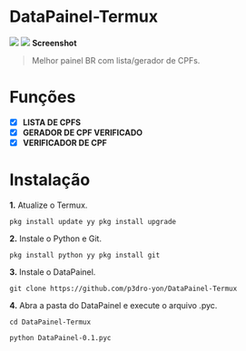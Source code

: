 # DataPainel-Termux
![](https://media.discordapp.net/attachments/1221079517670408223/1282756676549869598/Novo_projeto_143_ADF53C0.png?ex=66e083c0&is=66df3240&hm=8ce8e008adf728dc8bb9b656b4c1f9e90dc9e5a3ba77be3dd1b8c70c0b064958&)
![](https://cdn.discordapp.com/attachments/1221079517670408223/1282752038341574757/Screenshot_20240909_141542.jpg?ex=66e07f6e&is=66df2dee&hm=1a9dae80a4aa8f9280bd220bc9bd986c35cdd1f12351a8adc35bb0fb5d9a3c3d&)
**Screenshot**
>Melhor painel BR com lista/gerador de CPFs.
# Funções
- [x] **LISTA DE CPFS**
- [x] **GERADOR DE CPF VERIFICADO**
- [x] **VERIFICADOR DE CPF**
# Instalação
**1.** Atualize o Termux.
```
pkg install update yy pkg install upgrade
```
**2.** Instale o Python e Git.
```
pkg install python yy pkg install git
```
**3.** Instale o DataPainel.
```
git clone https://github.com/p3dro-yon/DataPainel-Termux
```
**4.** Abra a pasta do DataPainel e execute o arquivo .pyc.
```
cd DataPainel-Termux
```
```
python DataPainel-0.1.pyc
```
